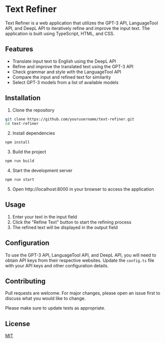 # Text Refiner

Text Refiner is a web application that utilizes the GPT-3 API, LanguageTool API, and DeepL API to iteratively refine and improve the input text. The application is built using TypeScript, HTML, and CSS.

## Features

- Translate input text to English using the DeepL API
- Refine and improve the translated text using the GPT-3 API
- Check grammar and style with the LanguageTool API
- Compare the input and refined text for similarity
- Select GPT-3 models from a list of available models

## Installation

1. Clone the repository

```bash
git clone https://github.com/yourusername/text-refiner.git
cd text-refiner
```

2. Install dependencies

```bash
npm install
```

3. Build the project

```bash
npm run build
```

4. Start the development server

```bash
npm run start
```

5. Open http://localhost:8000 in your browser to access the application

## Usage

1. Enter your text in the input field
2. Click the "Refine Text" button to start the refining process
3. The refined text will be displayed in the output field

## Configuration

To use the GPT-3 API, LanguageTool API, and DeepL API, you will need to obtain API keys from their respective websites. Update the `config.ts` file with your API keys and other configuration details.

## Contributing

Pull requests are welcome. For major changes, please open an issue first to discuss what you would like to change.

Please make sure to update tests as appropriate.

## License

[MIT](https://choosealicense.com/licenses/mit/)